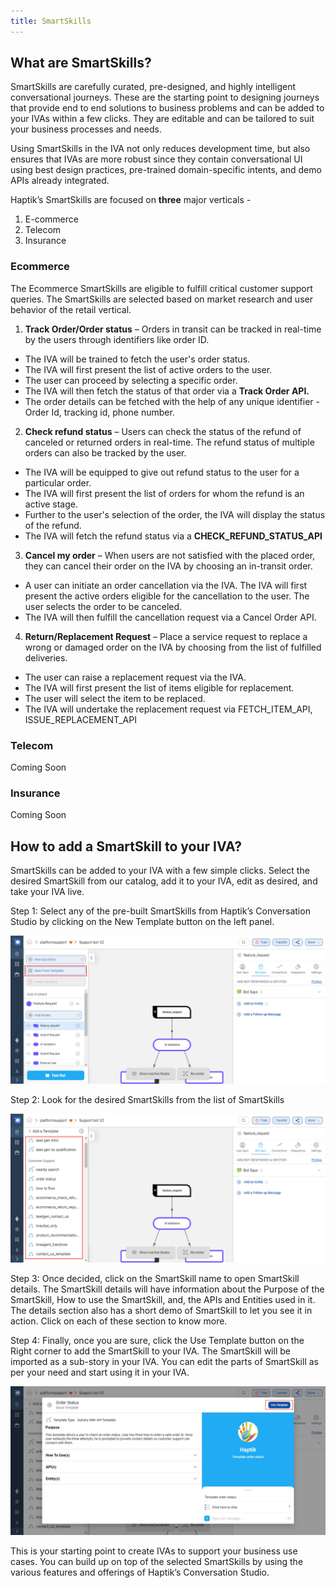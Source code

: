 ```yaml
---
title: SmartSkills
---
```


## What are SmartSkills?

SmartSkills are carefully curated, pre-designed, and highly intelligent conversational journeys. These are the starting point to designing journeys that provide end to end solutions to business problems and can be added to your IVAs within a few clicks. They are editable and can be tailored to suit your business processes and needs.

Using SmartSkills in the IVA not only reduces development time, but also ensures that IVAs are more robust since they contain conversational UI using best design practices, pre-trained domain-specific intents, and demo APIs already integrated.

Haptik’s SmartSkills are focused on **three** major verticals -
1. 	E-commerce
2. 	Telecom
3. 	Insurance

### Ecommerce

The Ecommerce SmartSkills are eligible to fulfill critical customer support queries. The SmartSkills are selected based on market research and user behavior of the retail vertical.

1. **Track Order/Order status** – Orders in transit can be tracked in real-time by the users through identifiers like order ID.
- The IVA will be trained to fetch the user's order status. 
- The IVA will first present the list of active orders to the user. 
- The user can proceed by selecting a specific order. 
- The IVA will then fetch the status of that order via a **Track Order API.**
- The order details can be fetched with the help of any unique identifier - Order Id, tracking id,  phone number. 


2. **Check refund status** – Users can check the status of the refund of canceled or returned orders in real-time. The refund status of multiple orders can also be tracked by the user.
- The IVA will be equipped to give out refund status to the user for a particular order. 
- The IVA will first present the list of orders for whom the refund is an active stage.
- Further to the user's selection of the order, the IVA will display the status of the refund.
- The IVA will fetch the refund status via a **CHECK_REFUND_STATUS_API**


3. **Cancel my order** – When users are not satisfied with the placed order, they can cancel their order on the IVA by choosing an in-transit order.
- A user can initiate an order cancellation via the IVA. The IVA will first present the active orders eligible for the cancellation to the user. The user selects the order to be canceled.  
- The IVA will then fulfill the cancellation request via a Cancel Order API. 


4. **Return/Replacement Request** – Place a service request to replace a wrong or damaged order on the IVA by choosing from the list of fulfilled deliveries.
- The user can raise a replacement request via the IVA. 
- The IVA will first present the list of items eligible for replacement.
- The user will select the item to be replaced. 
- The IVA will undertake the replacement request via FETCH_ITEM_API, ISSUE_REPLACEMENT_API

### Telecom

Coming Soon

### Insurance

Coming Soon

## How to add a SmartSkill to your IVA?

SmartSkills can be added to your IVA with a few simple clicks. Select the desired SmartSkill from our catalog, add it to your IVA, edit as desired, and take your IVA live.

Step 1: Select any of the pre-built SmartSkills from Haptik’s Conversation Studio by clicking on the New Template button on the left panel.

![ss_option](assets/smartskill1.png)

Step 2: Look for the desired SmartSkills from the list of SmartSkills

![smartskillsearch](assets/smartskill2.png)

Step 3: Once decided, click on the SmartSkill name to open SmartSkill details. The SmartSkill details will have information about the Purpose of the SmartSkill, How to use the SmartSkill, and, the APIs and Entities used in it. The details section also has a short demo of SmartSkill to let you see it in action. Click on each of these section to know more.

Step 4: Finally, once you are sure, click the Use Template button on the Right corner to add the SmartSkill to your IVA. The SmartSkill will be imported as a sub-story in your IVA. You can edit the parts of SmartSkill as per your need and start using it in your IVA.
 
![add_ss](assets/smartskill3.png)

This is your starting point to create IVAs to support your business use cases. You can build up on top of the selected SmartSkills by using the various features and offerings of Haptik’s Conversation Studio.
